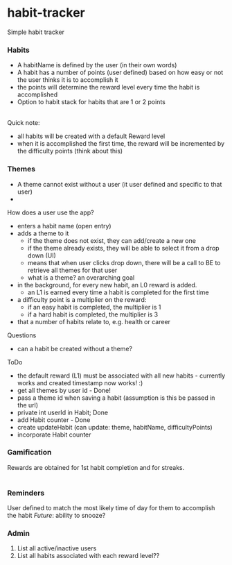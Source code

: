 # habit-tracker
Simple habit tracker


### Habits
- A habitName is defined by the user (in their own words) 
- A habit has a number of points (user defined) based on how easy or not the user thinks it is to accomplish it
- the points will determine the reward level every time the habit is accomplished
- Option to habit stack for habits that are 1 or 2 points  
&nbsp; 

Quick note:
- all habits will be created with a default Reward level
- when it is accomplished the first time, the reward will be incremented by the difficulty points (think about this)


### Themes
- A theme cannot exist without a user (it user defined and specific to that user)
- 
  &nbsp;

How does a user use the app?
- enters a habit name (open entry)
- adds a theme to it
    - if the theme does not exist, they can add/create a new one
    - if the theme already exists, they will be able to select it from a drop down (UI)
    - means that when user clicks drop down, there will be a call to BE to retrieve all themes for that user
    - what is a theme? an overarching goal 
- in the background, for every new habit, an L0 reward is added.
    - an L1 is earned every time a habit is completed for the first time
- a difficulty point is a multiplier on the reward:
    - if an easy habit is completed, the multiplier is 1
    - if a hard habit is completed, the multiplier is 3
- that a number of habits relate to, e.g. health or career

Questions
- can a habit be created without a theme? 

ToDo
- the default reward (L1) must be associated with all new habits - currently works and created timestamp now works! :)
- get all themes by user id - Done!
- pass a theme id when saving a habit (assumption is this be passed in the url)
- private int userId in Habit; Done
- add Habit counter - Done
- create updateHabit (can update: theme, habitName, difficultyPoints)
- incorporate Habit counter

### Gamification
Rewards are obtained for 1st habit completion and for streaks.  
&nbsp;  

### Reminders
User defined to match the most likely time of day for them to accomplish the habit
*Future*: ability to snooze?
&nbsp;  

### Admin
1. List all active/inactive users
2. List all habits associated with each reward level??
&nbsp; 
